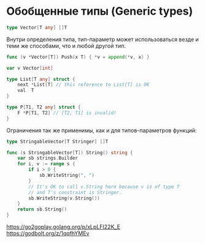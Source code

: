# Обобщенные типы (Generic types)

```go
type Vector[T any] []T
```

Внутри определения типа, тип-параметр может использоваться везде и теми же способами, что и любой другой тип.

```go
func (v *Vector[T]) Push(x T) { *v = append(*v, x) }

var v Vector[int]

type List[T any] struct {
	next *List[T] // this reference to List[T] is OK
	val  T
}

type P[T1, T2 any] struct {
	F *P[T1, T2] // [T2, T1] is invalid!
}

```

Ограничения так же применимы, как и для типов-параметров функций:

```go
type StringableVector[T Stringer] []T

func (s StringableVector[T]) String() string {
	var sb strings.Builder
	for i, v := range s {
		if i > 0 {
			sb.WriteString(", ")
		}
		// It's OK to call v.String here because v is of type T
		// and T's constraint is Stringer.
		sb.WriteString(v.String())
	}
	return sb.String()
}
```

https://go2goplay.golang.org/p/xLpLFI22K_E
https://godbolt.org/z/1qqfhYMEv

